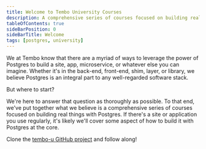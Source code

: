 ```yaml
---
title: Welcome to Tembo University Courses
description: A comprehensive series of courses focused on building real things with Postgres
tableOfContents: true
sideBarPosition: 0
sideBarTitle: Welcome
tags: [postgres, university]
---
```


We at Tembo know that there are a myriad of ways to leverage the power of Postgres to build a site, app, microservice, or whatever else you can imagine. Whether it's in the back-end, front-end, shim, layer, or library, we believe Postgres is an integral part to any well-regarded software stack.

But where to start?

We're here to answer that question as thoroughly as possible. To that end, we've put together what we believe is a comprehensive series of courses focused on building real things with Postgres. If there's a site or application you use regularly, it's likely we'll cover some aspect of how to build it with Postgres at the core.

Clone the [tembo-u GitHub project](https://github.com/tembo-io/tembo-u) and follow along!
